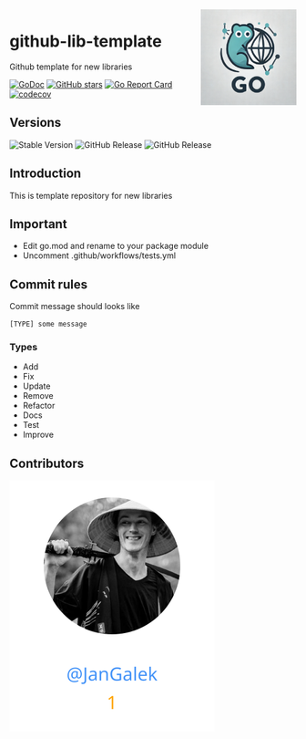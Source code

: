 <img align=right width="168" src="docs/gouef_logo.png">

# github-lib-template
Github template for new libraries

[![GoDoc](https://pkg.go.dev/badge/github.com/gouef/github-lib-template.svg)](https://pkg.go.dev/github.com/gouef/github-lib-template)
[![GitHub stars](https://img.shields.io/github/stars/gouef/github-lib-template?style=social)](https://github.com/gouef/github-lib-template/stargazers)
[![Go Report Card](https://goreportcard.com/badge/github.com/gouef/github-lib-template)](https://goreportcard.com/report/github.com/gouef/github-lib-template)
[![codecov](https://codecov.io/github/gouef/github-lib-template/branch/main/graph/badge.svg?token=YUG8EMH6Q8)](https://codecov.io/github/gouef/github-lib-template)

## Versions
![Stable Version](https://img.shields.io/github/v/release/gouef/github-lib-template?label=Stable&labelColor=green)
![GitHub Release](https://img.shields.io/github/v/release/gouef/github-lib-template?label=RC&include_prereleases&filter=*rc*&logoSize=diago)
![GitHub Release](https://img.shields.io/github/v/release/gouef/github-lib-template?label=Beta&include_prereleases&filter=*beta*&logoSize=diago)

## Introduction

This is template repository for new libraries

## Important

- Edit go.mod and rename to your package module
- Uncomment .github/workflows/tests.yml

## Commit rules
Commit message should looks like
```
[TYPE] some message
```

### Types
 - Add
 - Fix
 - Update
 - Remove
 - Refactor
 - Docs
 - Test
 - Improve

## Contributors

<div>
<span>
  <a href="https://github.com/JanGalek"><img src="https://raw.githubusercontent.com/gouef/github-repo-usages/refs/heads/contributors-svg/.github/contributors/JanGalek.svg" alt="JanGalek" /></a>
</span>
</div>

